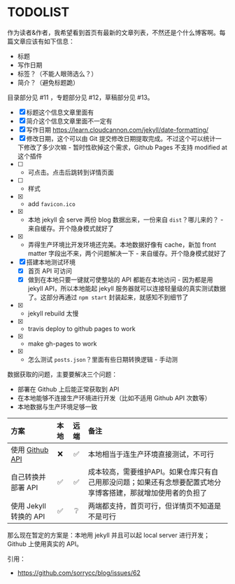 # TODOLIST

作为读者&作者，我希望看到首页有最新的文章列表，不然还是个什么博客啊。每篇文章应该有如下信息：

* 标题
* 写作日期
* 标签？（不能人眼筛选么？）
* 简介？（避免标题跪）

目录部分见 #11 ，专题部分见 #12，草稿部分见 #13。

* [x] 标题这个信息文章里面有
* [x] 简介这个信息文章里面不一定有
* [x] 写作日期 https://learn.cloudcannon.com/jekyll/date-formatting/
* [x] 修改日期，这个可以由 Git 提交修改日期提取完成。不过这个可以统计一下修改了多少次嘛 - 暂时性砍掉这个需求，Github Pages 不支持 modified at 这个插件
* [ ] + 可点击。点击后跳转到详情页面
* [ ] + 样式   
* [x] + add `favicon.ico`
* [x] + 本地 jekyll 会 serve 两份 blog 数据出来，一份来自 `dist`？哪儿来的？ - 来自缓存。开个隐身模式就好了
* [x] + 弄得生产环境比开发环境还完美。本地数据好像有 cache，新加 front matter 字段出不来，两个问题解决一下 - 来自缓存。开个隐身模式就好了
* [x] 搭建本地测试环境
  * [x] 首页 API 可访问
  * [x] 做到在本地只要一键就可使整站的 API 都能在本地访问 - 因为都是用 jekyll API，所以本地能起 jekyll 服务器就可以连接轻量级的真实测试数据了。这部分再通过 `npm start` 封装起来，就感知不到细节了 
* [x] + jekyll rebuild 太慢
* [x] + travis deploy to github pages to work
* [x] + make gh-pages to work
* [x] + 怎么测试 `posts.json`？里面有些日期转换逻辑 - 手动测

数据获取的问题，主要要解决三个问题：

* 部署在 Github 上后能正常获取到 API
* 在本地能够不连接生产环境进行开发（比如不适用 Github API 次数等）
* 本地数据与生产环境足够一致

| 方案 | 本地 | 远端 | 备注 | 
| :--- | :---: | :---: | :--- |   
| 使用 [Github API](https://developer.github.com/v3/) | ❌ | ✅ | 本地相当于连生产环境直接测试，不可行 | 
| 自己转换并部署 API | ✅ | ✅ | 成本较高，需要维护API。如果仓库只有自己用那没问题；如果还有念想要配置式地分享博客搭建，那就增加使用者的负担了 | 
| 使用 Jekyll 转换的 API | ✅ | ❔ | 两端都支持，首页可行，但详情页不知道是不是可行 | 

那么现在暂定的方案是：本地用 jekyll 并且可以起 local server 进行开发；Github 上使用真实的 API。

引用：

* https://github.com/sorrycc/blog/issues/62
